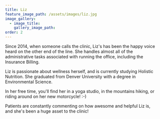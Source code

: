 ```yaml
---
title: Liz
feature_image_path: /assets/images/liz.jpg
image_gallery:
  - image_title:
    gallery_image_path:
order: 2
---
```


Since 2014, when someone calls the clinic, Liz's has been the happy voice heard on the other end of the line. She handles almost all of the administrative tasks associated with running the office, including the Insurance Billing.

Liz is passionate about wellness herself, and is currently studying Holistic Nutrition. She graduated from Denver University with a degree in Environmental Science.

In her free time, you'll find her in a yoga studio, in the mountains hiking, or riding around on her new motorcycle! :-)

Patients are constantly commenting on how awesome and helpful Liz is, and she's been a huge asset to the clinic!